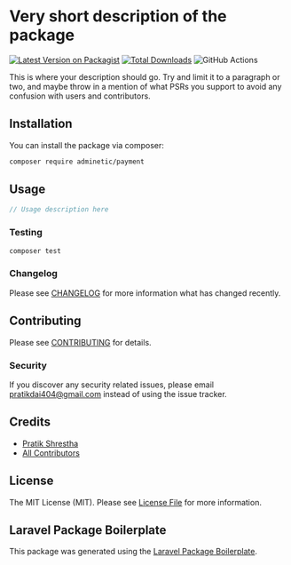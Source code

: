 # Very short description of the package

[![Latest Version on Packagist](https://img.shields.io/packagist/v/adminetic/payment.svg?style=flat-square)](https://packagist.org/packages/adminetic/payment)
[![Total Downloads](https://img.shields.io/packagist/dt/adminetic/payment.svg?style=flat-square)](https://packagist.org/packages/adminetic/payment)
![GitHub Actions](https://github.com/adminetic/payment/actions/workflows/main.yml/badge.svg)

This is where your description should go. Try and limit it to a paragraph or two, and maybe throw in a mention of what PSRs you support to avoid any confusion with users and contributors.

## Installation

You can install the package via composer:

```bash
composer require adminetic/payment
```

## Usage

```php
// Usage description here
```

### Testing

```bash
composer test
```

### Changelog

Please see [CHANGELOG](CHANGELOG.md) for more information what has changed recently.

## Contributing

Please see [CONTRIBUTING](CONTRIBUTING.md) for details.

### Security

If you discover any security related issues, please email pratikdai404@gmail.com instead of using the issue tracker.

## Credits

-   [Pratik Shrestha](https://github.com/adminetic)
-   [All Contributors](../../contributors)

## License

The MIT License (MIT). Please see [License File](LICENSE.md) for more information.

## Laravel Package Boilerplate

This package was generated using the [Laravel Package Boilerplate](https://laravelpackageboilerplate.com).
